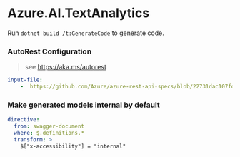 # Azure.AI.TextAnalytics

Run `dotnet build /t:GenerateCode` to generate code.

### AutoRest Configuration
> see https://aka.ms/autorest

``` yaml
input-file:
    -  https://github.com/Azure/azure-rest-api-specs/blob/22731dac107fd8559ccd38854f3e30a9c1352c6c/specification/cognitiveservices/data-plane/QnAMaker/preview/v5.0-preview.1/QnAMaker.json
```

### Make generated models internal by default

``` yaml
directive:
  from: swagger-document
  where: $.definitions.*
  transform: >
    $["x-accessibility"] = "internal"
```
